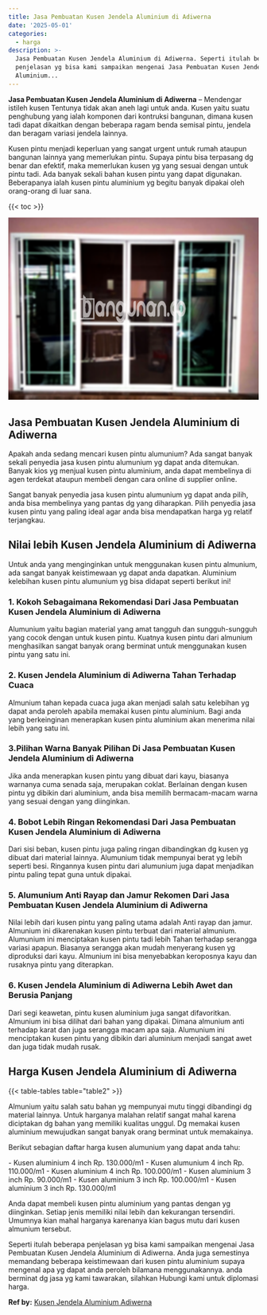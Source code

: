 ```yaml
---
title: Jasa Pembuatan Kusen Jendela Aluminium di Adiwerna
date: '2025-05-01'
categories:
  - harga
description: >-
  Jasa Pembuatan Kusen Jendela Aluminium di Adiwerna. Seperti itulah beberapa
  penjelasan yg bisa kami sampaikan mengenai Jasa Pembuatan Kusen Jendela
  Aluminium...
---
```


**Jasa Pembuatan Kusen Jendela Aluminium di Adiwerna** – Mendengar istileh kusen Tentunya tidak akan aneh lagi untuk anda. Kusen yaitu suatu penghubung yang ialah komponen dari kontruksi bangunan, dimana kusen tadi dapat dikaitkan dengan beberapa ragam benda semisal pintu, jendela dan beragam variasi jendela lainnya.

Kusen pintu menjadi keperluan yang sangat urgent untuk rumah ataupun bangunan lainnya yang memerlukan pintu. Supaya pintu bisa terpasang dg benar dan efektif, maka memerlukan kusen yg yang sesuai dengan untuk pintu tadi. Ada banyak sekali bahan kusen pintu yang dapat digunakan. Beberapanya ialah kusen pintu aluminium yg begitu banyak dipakai oleh orang-orang di luar sana.

{{< toc >}}

![Jasa Pembuatan Kusen Jendela Aluminium di Adiwerna](/images/harga-kusen-jendela-alumunium-04.png)

## Jasa Pembuatan Kusen Jendela Aluminium di Adiwerna

Apakah anda sedang mencari kusen pintu alumunium? Ada sangat banyak sekali penyedia jasa kusen pintu alumunium yg dapat anda ditemukan. Banyak kios yg menjual kusen pintu aluminium, anda dapat membelinya di agen terdekat ataupun membeli dengan cara online di supplier online.

Sangat banyak penyedia jasa kusen pintu alumunium yg dapat anda pilih, anda bisa membelinya yang pantas dg yang diharapkan. Pilih penyedia jasa kusen pintu yang paling ideal agar anda bisa mendapatkan harga yg relatif terjangkau.

## Nilai lebih Kusen Jendela Aluminium di Adiwerna

Untuk anda yang menginginkan untuk menggunakan kusen pintu almunium, ada sangat banyak keistimewaan yg dapat anda dapatkan. Aluminium kelebihan kusen pintu alumunium yg bisa didapat seperti berikut ini!

### 1\. Kokoh Sebagaimana Rekomendasi Dari Jasa Pembuatan Kusen Jendela Aluminium di Adiwerna

Alumunium yaitu bagian material yang amat tangguh dan sungguh-sungguh yang cocok dengan untuk kusen pintu. Kuatnya kusen pintu dari almunium menghasilkan sangat banyak orang berminat untuk menggunakan kusen pintu yang satu ini.

### 2\. Kusen Jendela Aluminium di Adiwerna Tahan Terhadap Cuaca

Almunium tahan kepada cuaca juga akan menjadi salah satu kelebihan yg dapat anda peroleh apabila memakai kusen pintu aluminium. Bagi anda yang berkeinginan menerapkan kusen pintu aluminium akan menerima nilai lebih yang satu ini.

### 3.Pilihan Warna Banyak Pilihan Di Jasa Pembuatan Kusen Jendela Aluminium di Adiwerna

Jika anda menerapkan kusen pintu yang dibuat dari kayu, biasanya warnanya cuma senada saja, merupakan coklat. Berlainan dengan kusen pintu yg dibikin dari aluminium, anda bisa memilih bermacam-macam warna yang sesuai dengan yang diinginkan.

### 4\. Bobot Lebih Ringan Rekomendasi Dari Jasa Pembuatan Kusen Jendela Aluminium di Adiwerna

Dari sisi beban, kusen pintu juga paling ringan dibandingkan dg kusen yg dibuat dari material lainnya. Alumunium tidak mempunyai berat yg lebih seperti besi. Ringannya kusen pintu dari alumunium juga dapat menjadikan pintu paling tepat guna untuk dipakai.

### 5\. Alumunium Anti Rayap dan Jamur Rekomen Dari Jasa Pembuatan Kusen Jendela Aluminium di Adiwerna

Nilai lebih dari kusen pintu yang paling utama adalah Anti rayap dan jamur. Almunium ini dikarenakan kusen pintu terbuat dari material almunium. Alumunium ini menciptakan kusen pintu tadi lebih Tahan terhadap serangga variasi apapun. Biasanya serangga akan mudah menyerang kusen yg diproduksi dari kayu. Almunium ini bisa menyebabkan keroposnya kayu dan rusaknya pintu yang diterapkan.

### 6\. Kusen Jendela Aluminium di Adiwerna Lebih Awet dan Berusia Panjang

Dari segi keawetan, pintu kusen aluminium juga sangat difavoritkan. Almunium ini bisa dilihat dari bahan yang dipakai. Dimana almunium anti terhadap karat dan juga serangga macam apa saja. Alumunium ini menciptakan kusen pintu yang dibikin dari aluminium menjadi sangat awet dan juga tidak mudah rusak.

## Harga Kusen Jendela Aluminium di Adiwerna

{{< table-tables table="table2" >}}

Almunium yaitu salah satu bahan yg mempunyai mutu tinggi dibandingi dg material lainnya. Untuk harganya malahan relatif sangat mahal karena diciptakan dg bahan yang memiliki kualitas unggul. Dg memakai kusen aluminium mewujudkan sangat banyak orang berminat untuk memakainya.

Berikut sebagian daftar harga kusen alumunium yang dapat anda tahu:

\- Kusen aluminium 4 inch Rp. 130.000/m1 - Kusen alumunium 4 inch Rp. 110.000/m1 - Kusen aluminium 4 inch Rp. 100.000/m1 - Kusen aluminium 3 inch Rp. 90.000/m1 - Kusen aluminium 3 inch Rp. 100.000/m1 - Kusen aluminium 3 inch Rp. 130.000/m1

Anda dapat membeli kusen pintu aluminium yang pantas dengan yg diinginkan. Setiap jenis memiliki nilai lebih dan kekurangan tersendiri. Umumnya kian mahal harganya karenanya kian bagus mutu dari kusen almunium tersebut.

Seperti itulah beberapa penjelasan yg bisa kami sampaikan mengenai Jasa Pembuatan Kusen Jendela Aluminium di Adiwerna. Anda juga semestinya memandang beberapa keistimewaan dari kusen pintu aluminium supaya mengenal apa yg dapat anda peroleh bilamana menggunakannya. anda berminat dg jasa yg kami tawarakan, silahkan Hubungi kami untuk diplomasi harga.

**Ref by:** [Kusen Jendela Aluminium Adiwerna](https://id.wikipedia.org/wiki/Kusen)
